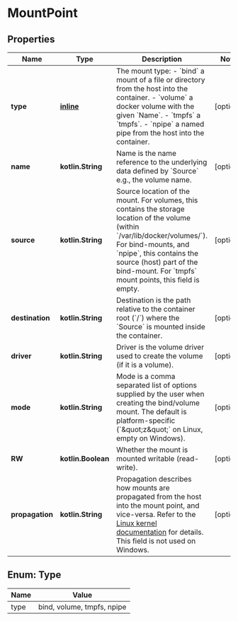 
# MountPoint

## Properties
Name | Type | Description | Notes
------------ | ------------- | ------------- | -------------
**type** | [**inline**](#Type) | The mount type:  - &#x60;bind&#x60; a mount of a file or directory from the host into the container. - &#x60;volume&#x60; a docker volume with the given &#x60;Name&#x60;. - &#x60;tmpfs&#x60; a &#x60;tmpfs&#x60;. - &#x60;npipe&#x60; a named pipe from the host into the container.  |  [optional]
**name** | **kotlin.String** | Name is the name reference to the underlying data defined by &#x60;Source&#x60; e.g., the volume name.  |  [optional]
**source** | **kotlin.String** | Source location of the mount.  For volumes, this contains the storage location of the volume (within &#x60;/var/lib/docker/volumes/&#x60;). For bind-mounts, and &#x60;npipe&#x60;, this contains the source (host) part of the bind-mount. For &#x60;tmpfs&#x60; mount points, this field is empty.  |  [optional]
**destination** | **kotlin.String** | Destination is the path relative to the container root (&#x60;/&#x60;) where the &#x60;Source&#x60; is mounted inside the container.  |  [optional]
**driver** | **kotlin.String** | Driver is the volume driver used to create the volume (if it is a volume).  |  [optional]
**mode** | **kotlin.String** | Mode is a comma separated list of options supplied by the user when creating the bind/volume mount.  The default is platform-specific (&#x60;\&quot;z\&quot;&#x60; on Linux, empty on Windows).  |  [optional]
**RW** | **kotlin.Boolean** | Whether the mount is mounted writable (read-write).  |  [optional]
**propagation** | **kotlin.String** | Propagation describes how mounts are propagated from the host into the mount point, and vice-versa. Refer to the [Linux kernel documentation](https://www.kernel.org/doc/Documentation/filesystems/sharedsubtree.txt) for details. This field is not used on Windows.  |  [optional]


<a name="Type"></a>
## Enum: Type
Name | Value
---- | -----
type | bind, volume, tmpfs, npipe



